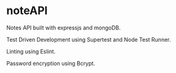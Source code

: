 # noteAPI

Notes API built with expressjs and mongoDB.

Test Driven Development using Supertest and Node Test Runner.

Linting using Eslint.

Password encryption using Bcrypt.
